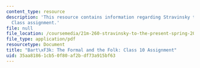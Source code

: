 ```yaml
---
content_type: resource
description: 'This resource contains information regarding Stravinsky to the present:
  Class assignment.'
file: null
file_location: /coursemedia/21m-260-stravinsky-to-the-present-spring-2016/35aa81861cb50f80af2bdf73a915bf63_MIT21M_260S16_assn10.pdf
file_type: application/pdf
resourcetype: Document
title: "Bart\xF3k: The Formal and the Folk: Class 10 Assignment"
uid: 35aa8186-1cb5-0f80-af2b-df73a915bf63
---
```

